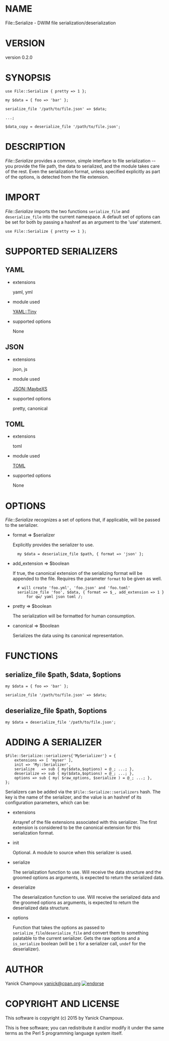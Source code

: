 # NAME

File::Serialize - DWIM file serialization/deserialization

# VERSION

version 0.2.0

# SYNOPSIS

    use File::Serialize { pretty => 1 };

    my $data = { foo => 'bar' };

    serialize_file '/path/to/file.json' => $data;

    ...;

    $data_copy = deserialize_file '/path/to/file.json';

# DESCRIPTION

_File::Serialize_ provides a common, simple interface to
file serialization -- you provide the file path, the data to serialized, and 
the module takes care of the rest. Even the serialization format, unless 
specified
explicitly as part of the options, is detected from the file extension.

# IMPORT

_File::Serialize_ imports the two functions 
`serialize_file` and `deserialize_file` into the current namespace.
A default set of options can be set for both by passing a hashref as
an argument to the 'use' statement.

    use File::Serialize { pretty => 1 };

# SUPPORTED SERIALIZERS

## YAML

- extensions

    yaml, yml

- module used

    [YAML::Tiny](https://metacpan.org/pod/YAML::Tiny)

- supported options

    None

## JSON

- extensions

    json, js

- module used

    [JSON::MaybeXS](https://metacpan.org/pod/JSON::MaybeXS)

- supported options

    pretty, canonical

## TOML

- extensions

    toml 

- module used

    [TOML](https://metacpan.org/pod/TOML)

- supported options

    None

# OPTIONS

_File::Serialize_ recognizes a set of options that, if applicable,
will be passed to the serializer.

- format => $serializer

    Explicitly provides the serializer to use.

        my $data = deserialize_file $path, { format => 'json' };

- add\_extension => $boolean

    If true, the canonical extension of the serializing format will be 
    appended to the file. Requires the parameter `format` to be given as well.

        # will create 'foo.yml', 'foo.json' and 'foo.toml'
        serialize_file 'foo', $data, { format => $_, add_extension => 1 } 
            for qw/ yaml json toml /;

- pretty => $boolean

    The serialization will be formatted for human consumption.

- canonical => $boolean

    Serializes the data using its canonical representation.

# FUNCTIONS

## serialize\_file $path, $data, $options

    my $data = { foo => 'bar' };

    serialize_file '/path/to/file.json' => $data;

## deserialize\_file $path, $options

    my $data = deserialize_file '/path/to/file.json';

# ADDING A SERIALIZER

    $File::Serialize::serializers{'MySerializer'} = {
        extensions => [ 'myser' ],
        init => 'My::Serializer',
        serialize   => sub { my($data,$options) = @_; ...; },
        deserialize => sub { my($data,$options) = @_; ...; },
        options => sub { my( $raw_options, $serialize ) = @_; ...; },
    };

Serializers can be added via the `$File::Serialize::serializers` hash. 
The key is the name of the serializer, and the value is an hashref of its
configuration parameters, which can be:

- extensions

    Arrayref of the file extensions associated with this serializer.
    The first extension is considered to be the canonical extension 
    for this serialization format.

- init 

    Optional. A module to source when this serializer is used.

- serialize

    The serialization function to use. Will receive the data structure and the groomed
    options as arguments, is expected to return the serialized data.

- deserialize

    The deserialization function to use. Will receive the serialized data and the groomed
    options as arguments, is expected to return the deserialized data structure.

- options 

    Function that takes the options as passed to `serialize_file`/`deserialize_file` 
    and convert them to something palatable to the current serializer. Gets the raw options
    and a `is_serialize` boolean (will be `1` for a serializer call, `undef` for the deserializer).

# AUTHOR

Yanick Champoux <yanick@cpan.org> [![endorse](http://api.coderwall.com/yanick/endorsecount.png)](http://coderwall.com/yanick)

# COPYRIGHT AND LICENSE

This software is copyright (c) 2015 by Yanick Champoux.

This is free software; you can redistribute it and/or modify it under
the same terms as the Perl 5 programming language system itself.
